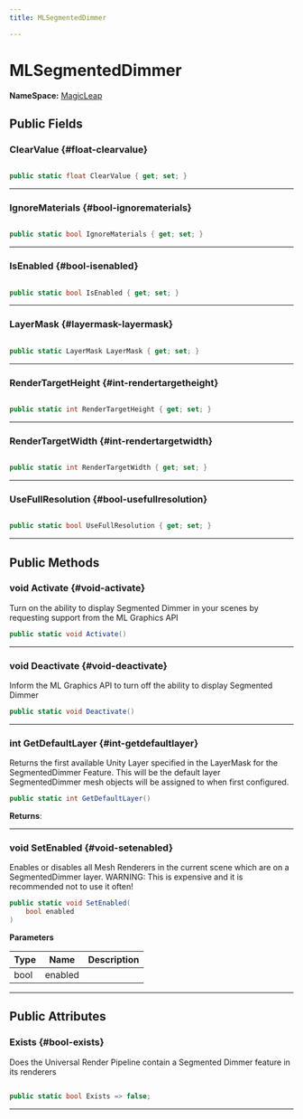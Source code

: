 ```yaml
---
title: MLSegmentedDimmer

---
```


# MLSegmentedDimmer



**NameSpace:** 
[MagicLeap](/unity-api/api/UnityEngine.XR.MagicLeap/UnityEngine.XR.MagicLeap.md) 








## Public Fields

### ClearValue {#float-clearvalue}

```csharp

public static float ClearValue { get; set; }

```






-----------

### IgnoreMaterials {#bool-ignorematerials}

```csharp

public static bool IgnoreMaterials { get; set; }

```






-----------

### IsEnabled {#bool-isenabled}

```csharp

public static bool IsEnabled { get; set; }

```






-----------

### LayerMask {#layermask-layermask}

```csharp

public static LayerMask LayerMask { get; set; }

```






-----------

### RenderTargetHeight {#int-rendertargetheight}

```csharp

public static int RenderTargetHeight { get; set; }

```






-----------

### RenderTargetWidth {#int-rendertargetwidth}

```csharp

public static int RenderTargetWidth { get; set; }

```






-----------

### UseFullResolution {#bool-usefullresolution}

```csharp

public static bool UseFullResolution { get; set; }

```






-----------

## Public Methods

### void Activate {#void-activate}

Turn on the ability to display Segmented Dimmer in your scenes by requesting support from the ML Graphics API 

```csharp
public static void Activate()
```






-----------

### void Deactivate {#void-deactivate}

Inform the ML Graphics API to turn off the ability to display Segmented Dimmer 

```csharp
public static void Deactivate()
```






-----------

### int GetDefaultLayer {#int-getdefaultlayer}

Returns the first available Unity Layer specified in the LayerMask for the SegmentedDimmer Feature. This will be the default layer SegmentedDimmer mesh objects will be assigned to when first configured. 

```csharp
public static int GetDefaultLayer()
```






**Returns**: 



-----------

### void SetEnabled {#void-setenabled}

Enables or disables all Mesh Renderers in the current scene which are on a SegmentedDimmer layer.    WARNING: This is expensive and it is recommended not to use it often! 

```csharp
public static void SetEnabled(
    bool enabled
)
```


**Parameters**

| Type | Name  | Description  | 
|--|--|--|
| bool |enabled||






-----------

## Public Attributes

### Exists {#bool-exists}

Does the Universal Render Pipeline contain a Segmented Dimmer feature in its renderers 

```csharp

public static bool Exists => false;

```






-----------

